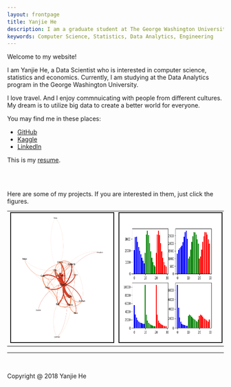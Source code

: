 ```yaml
---
layout: frontpage
title: Yanjie He
description: I am a graduate student at The George Washington University. I study the Data Analytics major in the School of Engineering and Applied Science.
keywords: Computer Science, Statistics, Data Analytics, Engineering
---
```


<p align="left">
Welcome to my website!
</p>

<p align="left">
I am Yanjie He, a Data Scientist who is interested in computer science, statistics and economics.  Currently, I am studying at the Data Analytics program in the George Washington University.
</p>

<p align="left">
I love travel. And I enjoy commnuicating with people from different cultures.
My dream is to utilize big data to create a better world for everyone.
</p>

<p align="left">
You may find me in these places:
<ul>
  <li><a href="https://github.com/yanjiehe">GitHub</a></li>
  <li><a href="https://www.kaggle.com/yanjiehe">Kaggle</a></li>
  <li><a href="https://www.linkedin.com/in/yanjiehe/">LinkedIn</a></li>
</ul>

This is my <a href="{{ BASE_PATH }}/assets/resume.pdf">resume</a>.

<br>
<br>

Here are some of my projects. If you are interested in them, just click the figures.

<table class="wide">
<tr>
  <td class="left">
    <a href="https://yanjiehe.github.io/data%20science/social%20network%20analysis/natural%20language%20processing/2018/09/08/Text-Co-Occurrence-For-Hunger-Games">
        <img src="/figures/Text-Co-Occurrence-For-Hunger-Games/network_graph_greater_than_three.png" alt="Text Co-occurrence Network" title="Text Co-occurrence Network" style = "width:400px;height:300px;" border = "2px"/>
    </a>
  </td>
  <td class="right">
    <a href="https://yanjiehe.github.io/data%20science/computer%20vision/2018/09/16/Landscape-Image-Clustering-Based-On-Color-Histogram">
	<img src = "/figures/Landscape-Image-Clustering-Based-On-Color-Histogram/cluster_centers_hist.png" alt = "Cluster Centers Color Histogram" title = "Cluster Centers Color Histogram" style = "width:400px;height:300px;" border = "2px">
    </a>
  </td>
</tr>
<!--
<tr>
  <td class="left">
    <a href="https://bsharvey.github.io">
        <img src="pages/publpics/bioinformatics2.png" alt="Broman et al. (2013) Fig 7" title="Broman et al. (2013) Fig 7" />
    </a>
  </td>
  <td class="right">
    <a href="https://bsharvey.github.io">
        <img src="pages/publpics/nba2.png" alt="Tian et al. (2015) Fig 4" title="Tian et al. (2015) Fig 4" />
    </a>
  </td>
</tr>
-->
</table>

<hr>

<!--
<div class="navbar navbar-default navbar-center">
  <ul class="nav">
    <li><a href="{{ BASE_PATH }}/assets/broman_cv.pdf">cv</a></li>
    <li><a href="https://github.com/yanjiehe">github</a></li>
    <li><a href="http://kbroman.org/blog">blog</a></li>
    <li><a href="https://www.linkedin.com/in/yanjie-he-1305a815a/">LinkedIn</a></li>
  </ul>
</div>
-->

<!--
<center>
  <span><a href="{{ BASE_PATH }}/assets/broman_cv.pdf">cv</a></span>
  <span><a href="https://github.com/yanjiehe">github</a></span>
  <span><a href="http://kbroman.org/blog">blog</a></span>
  <span><a href="https://www.linkedin.com/in/yanjie-he-1305a815a/">LinkedIn</a></span>
<center>
-->

<br>

Copyright @ 2018 Yanjie He
